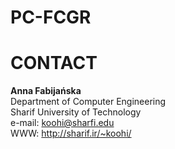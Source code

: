 # PC-FCGR
# CONTACT

<b>**Anna Fabijańska**</b> <br>
Department of Computer Engineering <br>
Sharif University of Technology <br>
e-mail: koohi@sharfi.edu <br>
WWW: http://sharif.ir/~koohi/

